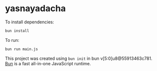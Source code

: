 # yasnayadacha

To install dependencies:

```bash
bun install
```

To run:

```bash
bun run main.js
```

This project was created using `bun init` in bun v[5:0]u8@55913463c781. [Bun](https://bun.sh) is a fast all-in-one JavaScript runtime.
